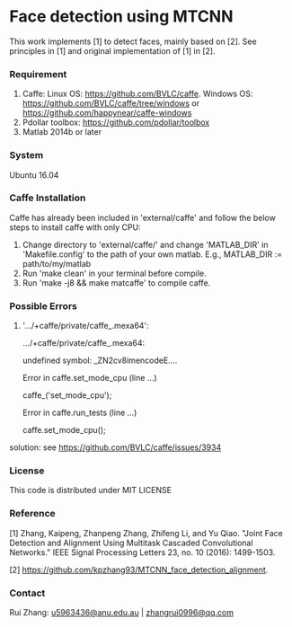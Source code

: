 # Face detection using MTCNN
This work implements [1] to detect faces, mainly based on [2]. See principles in [1] and original implementation of [1] in [2]. 

### Requirement
1. Caffe: Linux OS: https://github.com/BVLC/caffe. Windows OS: https://github.com/BVLC/caffe/tree/windows or https://github.com/happynear/caffe-windows 
2. Pdollar toolbox: https://github.com/pdollar/toolbox
3. Matlab 2014b or later

### System
Ubuntu 16.04

### Caffe Installation
Caffe has already been included in 'external/caffe' and follow the below steps to install caffe with only CPU:
1. Change directory to 'external/caffe/' and change 'MATLAB_DIR' in 'Makefile.config' to the path of your own matlab. E.g., MATLAB_DIR := path/to/my/matlab
2. Run 'make clean' in your terminal before compile.
3. Run 'make -j8 && make matcaffe' to compile caffe.

### Possible Errors
1. '.../+caffe/private/caffe_.mexa64':

    .../+caffe/private/caffe_.mexa64: 
    
    undefined symbol: _ZN2cv8imencodeE....
   
    Error in caffe.set_mode_cpu (line ...)

    caffe_('set_mode_cpu');

     Error in caffe.run_tests (line ...)

     caffe.set_mode_cpu();

solution: see https://github.com/BVLC/caffe/issues/3934

### License
This code is distributed under MIT LICENSE

### Reference
[1] Zhang, Kaipeng, Zhanpeng Zhang, Zhifeng Li, and Yu Qiao. "Joint Face Detection and Alignment Using Multitask Cascaded Convolutional Networks." IEEE Signal Processing Letters 23, no. 10 (2016): 1499-1503.

[2] https://github.com/kpzhang93/MTCNN_face_detection_alignment.

### Contact
Rui Zhang: u5963436@anu.edu.au | zhangrui0996@qq.com
